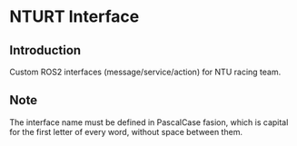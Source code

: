 # NTURT Interface

## Introduction

Custom ROS2 interfaces (message/service/action) for NTU racing team.

## Note

The interface name must be defined in PascalCase fasion, which is  capital for the first letter of every word, without space between them.
